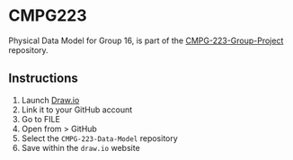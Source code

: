 # CMPG223
Physical Data Model for Group 16, is part of the <a href="https://github.com/BeoVR6R/CMPG-223-Group-Project" target="_blank">CMPG-223-Group-Project</a> repository.


## Instructions
1. Launch <a href="https://app.diagrams.net/#HBeoVR6R%2FCMPG-223-Data-Model%2Fmain%2FPhysical_Data_Model.drawio" target="_blank">Draw.io</a> 
2. Link it to your GitHub account
3. Go to FILE 
4. Open from > GitHub
5. Select the ```CMPG-223-Data-Model``` repository
6. Save within the ```draw.io``` website